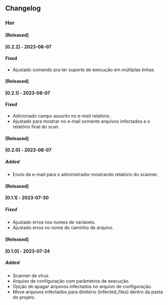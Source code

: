 ## Changelog
### Hor

#### [Released]
#### [0.2.2] - 2023-08-07
#### Fixed
- Ajustado comando pra ter suporte de execução em múltiplas linhas

#### [Released]
#### [0.2.1] - 2023-08-07
#### Fixed
- Adicionado campo assunto no e-mail relatório.
- Ajustado para mostrar no e-mail somente arquivos 
  infectados e o relatório final do scan.

#### [Released]
#### [0.2.0] - 2023-08-07
##### Added
- Envio de e-mail para o administrador mostrando relatório do scanner.

#### [Released]
#### [0.1.1] - 2023-07-30
##### Fixed
- Ajustado erros nos nomes de variáveis.
- Ajustado erros no nome do caminho de arquivo.

#### [Released]
#### [0.1.0] - 2023-07-24
##### Added
- Scanner de vírus.
- Arquivo de configuração com parâmetros de execução.
- Opção de apagar arquivos infectados no arquivo de configuração.
- Move arquivos infectados para diretório (infected_files) dentro da pasta do projeto.
